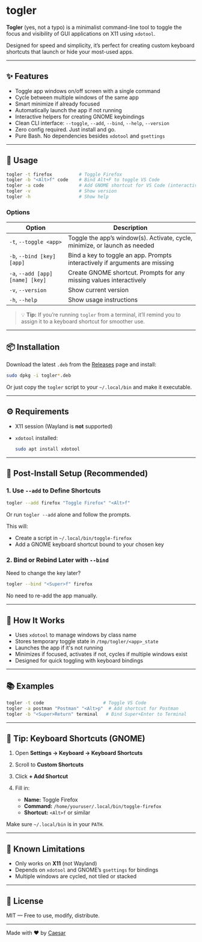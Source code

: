 # togler

**Togler** (yes, not a typo) is a minimalist command-line tool to toggle the focus and visibility of GUI applications on X11 using `xdotool`.

Designed for speed and simplicity, it’s perfect for creating custom keyboard shortcuts that launch or hide your most-used apps.

---

## ✨ Features

-   Toggle app windows on/off screen with a single command
-   Cycle between multiple windows of the same app
-   Smart minimize if already focused
-   Automatically launch the app if not running
-   Interactive helpers for creating GNOME keybindings
-   Clean CLI interface: `--toggle`, `--add`, `--bind`, `--help`, `--version`
-   Zero config required. Just install and go.
-   Pure Bash. No dependencies besides `xdotool` and `gsettings`

---

## 🚀 Usage

```sh
togler -t firefox          # Toggle Firefox
togler -b "<Alt>f" code    # Bind Alt+F to toggle VS Code
togler -a code             # Add GNOME shortcut for VS Code (interactive)
togler -v                  # Show version
togler -h                  # Show help
```

### Options

| Option                           | Description                                                                 |
| -------------------------------- | --------------------------------------------------------------------------- |
| `-t`, `--toggle <app>`           | Toggle the app’s window(s). Activate, cycle, minimize, or launch as needed  |
| `-b`, `--bind [key] [app]`       | Bind a key to toggle an app. Prompts interactively if arguments are missing |
| `-a`, `--add [app] [name] [key]` | Create GNOME shortcut. Prompts for any missing values interactively         |
| `-v`, `--version`                | Show current version                                                        |
| `-h`, `--help`                   | Show usage instructions                                                     |

> 💡 **Tip:** If you’re running `togler` from a terminal, it’ll remind you to assign it to a keyboard shortcut for smoother use.

---

## 📦 Installation

Download the latest `.deb` from the [Releases](https://github.com/caesar003/togler/releases) page and install:

```sh
sudo dpkg -i togler*.deb
```

Or just copy the `togler` script to your `~/.local/bin` and make it executable.

---

## ⚙️ Requirements

-   X11 session (Wayland is **not** supported)
-   `xdotool` installed:

    ```sh
    sudo apt install xdotool
    ```

---

## 🔧 Post-Install Setup (Recommended)

### 1. Use `--add` to Define Shortcuts

```sh
togler --add firefox "Toggle Firefox" "<Alt>f"
```

Or run `togler --add` alone and follow the prompts.

This will:

-   Create a script in `~/.local/bin/toggle-firefox`
-   Add a GNOME keyboard shortcut bound to your chosen key

### 2. Bind or Rebind Later with `--bind`

Need to change the key later?

```sh
togler --bind "<Super>f" firefox
```

No need to re-add the app manually.

---

## 🧠 How It Works

-   Uses `xdotool` to manage windows by class name
-   Stores temporary toggle state in `/tmp/togler/<app>_state`
-   Launches the app if it's not running
-   Minimizes if focused, activates if not, cycles if multiple windows exist
-   Designed for quick toggling with keyboard bindings

---

## 📚 Examples

```sh
togler -t code                      # Toggle VS Code
togler -a postman "Postman" "<Alt>p"  # Add shortcut for Postman
togler -b "<Super>Return" terminal   # Bind Super+Enter to Terminal
```

---

## 📎 Tip: Keyboard Shortcuts (GNOME)

1. Open **Settings → Keyboard → Keyboard Shortcuts**
2. Scroll to **Custom Shortcuts**
3. Click **+ Add Shortcut**
4. Fill in:

    - **Name:** Toggle Firefox
    - **Command:** `/home/youruser/.local/bin/toggle-firefox`
    - **Shortcut:** `<Alt>f` or similar

Make sure `~/.local/bin` is in your `PATH`.

---

## 🛑 Known Limitations

-   Only works on **X11** (not Wayland)
-   Depends on `xdotool` and GNOME’s `gsettings` for bindings
-   Multiple windows are cycled, not tiled or stacked

---

## 🪪 License

MIT — Free to use, modify, distribute.

---

Made with ❤️ by [Caesar](https://github.com/caesar003)
